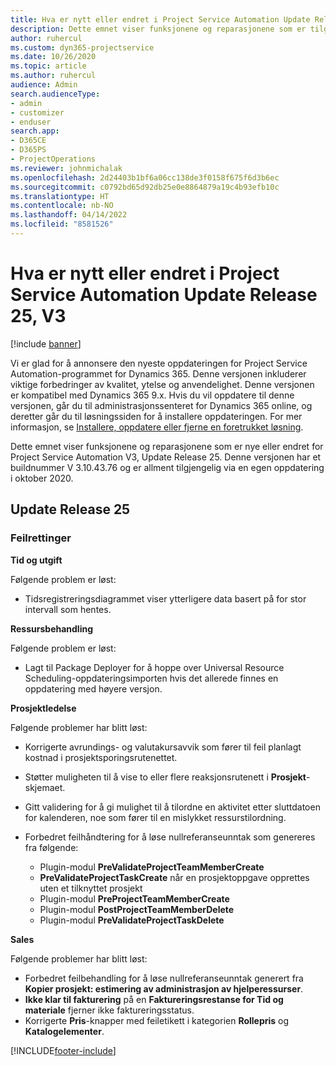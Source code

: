 ```yaml
---
title: Hva er nytt eller endret i Project Service Automation Update Release 25, V3
description: Dette emnet viser funksjonene og reparasjonene som er tilgjengelig i Project Service Automation Update Release 25, V3.
author: ruhercul
ms.custom: dyn365-projectservice
ms.date: 10/26/2020
ms.topic: article
ms.author: ruhercul
audience: Admin
search.audienceType:
- admin
- customizer
- enduser
search.app:
- D365CE
- D365PS
- ProjectOperations
ms.reviewer: johnmichalak
ms.openlocfilehash: 2d24403b1bf6a06cc138de3f0158f675f6d3b6ec
ms.sourcegitcommit: c0792bd65d92db25e0e8864879a19c4b93efb10c
ms.translationtype: HT
ms.contentlocale: nb-NO
ms.lasthandoff: 04/14/2022
ms.locfileid: "8581526"
---
```

# <a name="whats-new-or-changed-in-project-service-automation-update-release-25-v3"></a>Hva er nytt eller endret i Project Service Automation Update Release 25, V3

[!include [banner](../includes/psa-now-project-operations.md)]

Vi er glad for å annonsere den nyeste oppdateringen for Project Service Automation-programmet for Dynamics 365. Denne versjonen inkluderer viktige forbedringer av kvalitet, ytelse og anvendelighet. Denne versjonen er kompatibel med Dynamics 365 9.x. Hvis du vil oppdatere til denne versjonen, går du til administrasjonssenteret for Dynamics 365 online, og deretter går du til løsningssiden for å installere oppdateringen. For mer informasjon, se [Installere, oppdatere eller fjerne en foretrukket løsning](/power-platform/admin/install-remove-preferred-solution).

Dette emnet viser funksjonene og reparasjonene som er nye eller endret for Project Service Automation V3, Update Release 25. Denne versjonen har et buildnummer V 3.10.43.76 og er allment tilgjengelig via en egen oppdatering i oktober 2020.

## <a name="update-release-25"></a>Update Release 25

### <a name="bug-fixes"></a>Feilrettinger

**Tid og utgift**

Følgende problem er løst:

- Tidsregistreringsdiagrammet viser ytterligere data basert på for stor intervall som hentes.

**Ressursbehandling**

Følgende problem er løst:

- Lagt til Package Deployer for å hoppe over Universal Resource Scheduling-oppdateringsimporten hvis det allerede finnes en oppdatering med høyere versjon.

**Prosjektledelse**

Følgende problemer har blitt løst:

- Korrigerte avrundings- og valutakursavvik som fører til feil planlagt kostnad i prosjektsporingsrutenettet.
- Støtter muligheten til å vise to eller flere reaksjonsrutenett i **Prosjekt**-skjemaet.
- Gitt validering for å gi mulighet til å tilordne en aktivitet etter sluttdatoen for kalenderen, noe som fører til en mislykket ressurstilordning.
- Forbedret feilhåndtering for å løse nullreferanseunntak som genereres fra følgende:

    - Plugin-modul **PreValidateProjectTeamMemberCreate**
    - **PreValidateProjectTaskCreate** når en prosjektoppgave opprettes uten et tilknyttet prosjekt
    - Plugin-modul **PreProjectTeamMemberCreate**
    - Plugin-modul **PostProjectTeamMemberDelete**
    - Plugin-modul **PreValidateProjectTaskDelete**

**Sales**

Følgende problemer har blitt løst:

- Forbedret feilbehandling for å løse nullreferanseunntak generert fra **Kopier prosjekt: estimering av administrasjon av hjelperessurser**.
- **Ikke klar til fakturering** på en **Faktureringsrestanse for Tid og materiale** fjerner ikke faktureringsstatus.
- Korrigerte **Pris**-knapper med feiletikett i kategorien **Rollepris** og **Katalogelementer**.


[!INCLUDE[footer-include](../includes/footer-banner.md)]
